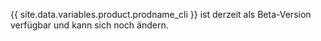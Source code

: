 {{ site.data.variables.product.prodname_cli }} ist derzeit als Beta-Version verfügbar und kann sich noch ändern.
